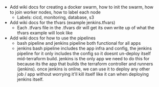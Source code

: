 - Add wiki docs for creating a docker swarm, how to init the swarm, how to join worker nodes, how to label each node
    - Labels: cicd, monitoring, database, s3
- Add wiki docs for the tfvars (example jenkins.tfvars) 
    - Each .tfvars file in the .tfvars dir will get its own write up of what the tfvars example will look like
- Add wiki docs for how to use the pipelines
    - bash pipeline and jenkins pipeline both functional for all apps
    - jenkins bash pipeline includes the app infra and config, the jenkins pipeline for it only includes the config so it doesnt un-deploy itself mid-terraform build. jenkins is the only app we need to do this for because its the app that builds the terraform controller and runners (jenkins). once jenkins is online, we can use it to deploy any other job / app without worrying it'll kill itself like it can when deploying jenkins itself.